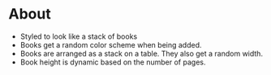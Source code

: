 # About

- Styled to look like a stack of books
- Books get a random color scheme when being added.
- Books are arranged as a stack on a table. They also get a random width.
- Book height is dynamic based on the number of pages.
